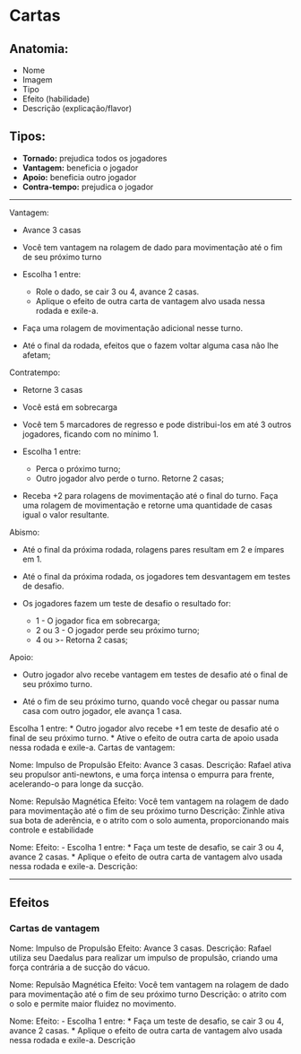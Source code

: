 # Cartas

## Anatomia:
- Nome
- Imagem
- Tipo
- Efeito (habilidade)
- Descrição (explicação/flavor)

## Tipos:
- **Tornado:** prejudica todos os jogadores
- **Vantagem:** beneficia o jogador
- **Apoio:** beneficia outro jogador
- **Contra-tempo:** prejudica o jogador

---
Vantagem:
- Avance 3 casas

- Você tem vantagem na rolagem de dado para movimentação até o fim de seu próximo turno

- Escolha 1 entre:
    * Role o dado, se cair 3 ou 4, avance 2 casas.
    * Aplique o efeito de outra carta de vantagem alvo usada nessa rodada e exile-a.

- Faça uma rolagem de movimentação adicional nesse turno.

- Até o final da rodada, efeitos que o fazem voltar alguma casa não lhe afetam;

Contratempo:
- Retorne 3 casas

- Você está em sobrecarga

- Você tem 5 marcadores de regresso e pode distribui-los em até 3 outros jogadores, ficando com no mínimo 1.

- Escolha 1 entre:
	* Perca o próximo turno;
	* Outro jogador alvo perde o turno. Retorne 2 casas;

- Receba +2 para rolagens de movimentação até o final do turno. Faça uma rolagem de movimentação e retorne uma quantidade de casas igual o valor resultante.

Abismo:
- Até o final da próxima rodada, rolagens pares resultam em 2 e ímpares em 1.

- Até o final da próxima rodada, os jogadores tem desvantagem em testes de desafio.

- Os jogadores fazem um teste de desafio o resultado for:
	* 1 - O jogador fica em sobrecarga;
	* 2 ou 3 - O jogador perde seu próximo turno;
	* 4 ou >- Retorna 2 casas;

Apoio:
- Outro jogador alvo recebe vantagem em testes de desafio até o final de seu próximo turno.

- Até o fim de seu próximo turno, quando você chegar ou passar numa casa com outro jogador, ele avança 1 casa.

Escolha 1 entre:
    * Outro jogador alvo recebe +1 em teste de desafio até o final de seu próximo turno.
    * Ative o efeito de outra carta de apoio usada nessa rodada e exile-a.
Cartas de vantagem:

Nome: Impulso de Propulsão
Efeito: Avance 3 casas.
Descrição: Rafael ativa seu propulsor anti-newtons, e uma força intensa o empurra para frente, acelerando-o para longe da sucção.

Nome: Repulsão Magnética
Efeito: Você tem vantagem na rolagem de dado para movimentação até o fim de seu próximo turno
Descrição: Zinhle ativa sua bota de aderência, e o atrito com o solo aumenta, proporcionando mais controle e estabilidade

Nome:
Efeito: - Escolha 1 entre:
    * Faça um teste de desafio, se cair 3 ou 4, avance 2 casas.
    * Aplique o efeito de outra carta de vantagem alvo usada nessa rodada e exile-a.
Descrição:


---

## Efeitos

### Cartas de vantagem

Nome: Impulso de Propulsão
Efeito: Avance 3 casas.
Descrição: Rafael utiliza seu Daedalus para realizar um impulso de propulsão, criando uma força contrária a de sucção do vácuo.

Nome: Repulsão Magnética
Efeito: Você tem vantagem na rolagem de dado para movimentação até o fim de seu próximo turno
Descrição:  o atrito com o solo e permite maior fluidez no movimento.

Nome:
Efeito: - Escolha 1 entre:
    * Faça um teste de desafio, se cair 3 ou 4, avance 2 casas.
    * Aplique o efeito de outra carta de vantagem alvo usada nessa rodada e exile-a.
Descrição